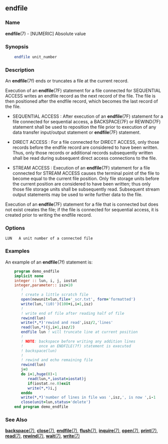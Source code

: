 ## endfile

### **Name**

**endfile**(7) - \[NUMERIC\] Absolute value

### **Synopsis**
```fortran
    endfile unit_number
```
### **Description**

An **endfile**(7f) ends or truncates a file at the current record.

Execution of an **endfile**(7F) statement for a file connected for
SEQUENTIAL ACCESS writes an endfile record as the next record of the
file. The file is then positioned after the endfile record, which
becomes the last record of the file.

-  SEQUENTIAL ACCESS
   : After execution of an **endfile**(7F) statement for
   a file connected for sequential access, a BACKSPACE(7F) or
   REWIND(7F) statement shall be used to reposition the file prior to
   execution of any data transfer input/output statement or **endfile**(7F)
   statement.

-  DIRECT ACCESS
   : For a file connected for DIRECT ACCESS, only those
   records before the endfile record are considered to have been
   written. Thus, only those records or additional records subsequently
   written shall be read during subsequent direct access connections to
   the file.

-  STREAM ACCESS
   : Execution of an **endfile**(7F) statement for a file
   connected for STREAM ACCESS causes the terminal point of the file to
   become equal to the current file position. Only file storage units
   before the current position are considered to have been written;
   thus only those file storage units shall be subsequently read.
   Subsequent stream output statements may be used to write further
   data to the file.

Execution of an **endfile**(7F) statement for a file that is connected but
does not exist creates the file; if the file is connected for sequential
access, it is created prior to writing the endfile record.

### **Options**
    LUN   A unit number of a connected file

### **Examples**

An example of an **endfile**(7f) statement is:
```fortran
    program demo_endfile
    implicit none
    integer :: lun, i, j, iostat
    integer,parameter:: isz=10
       !
       ! create a little scratch file
       open(newunit=lun,file='_scr.txt', form='formatted')
       write(lun,'(i0)')(100+i,i=1,isz)
       !
       ! write end of file after reading half of file
       rewind(lun)
       write(*,*)'rewind and read',isz/2,'lines'
       read(lun,*)(j,i=1,isz/2)
       endfile lun ! will truncate line at current position
       !
       ! NOTE: backspace before writing any addition lines
       !       once an ENDFILE(7f) statement is executed
       ! backspace(lun)
       !
       ! rewind and echo remaining file
       rewind(lun)
       j=0
       do i=1,huge(0)-1
          read(lun,*,iostat=iostat)j
          if(iostat.ne.0)exit
          write(*,*)i,j
       enddo
       write(*,*)'number of lines in file was ',isz,', is now ',i-1
       close(unit=lun,status='delete')
    end program demo_endfile
```
### **See Also**

[**backspace**(7)](#backspace),
[**close**(7)](#close),
[**endfile**(7)](#endfile),
[**flush**(7)](#flush),
[**inquire**(7)](#inquire),
[**open**(7)](#open),
[**print**(7)](#print),
[**read**(7)](#read),
[**rewind**(7)](#rewind),
[**wait**(7)](#wait),
[**write**(7)](#write)
